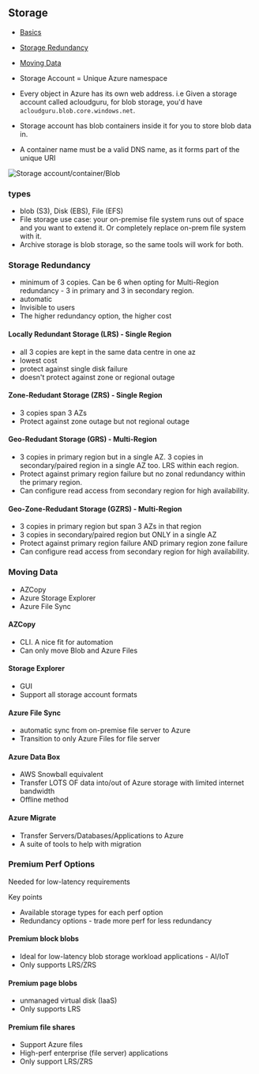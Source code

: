 ## Storage

- [Basics](#types)
- [Storage Redundancy](#storage-redundancy)
- [Moving Data](#moving-data)

- Storage Account = Unique Azure namespace
- Every object in Azure has its own web address. i.e Given a storage account called acloudguru, for blob storage, you'd have `acloudguru.blob.core.windows.net`.
- Storage account has blob containers inside it for you to store blob data in.
- A container name must be a valid DNS name, as it forms part of the unique URI 

![Storage account/container/Blob](https://learn.microsoft.com/en-us/azure/storage/blobs/media/storage-blobs-introduction/blob1.png)

### types

- blob (S3), Disk (EBS), File (EFS)
- File storage use case: your on-premise file system runs out of space and you want to extend it. Or completely replace on-prem file system with it.
- Archive storage is blob storage, so the same tools will work for both.

### Storage Redundancy

- minimum of 3 copies. Can be 6 when opting for Multi-Region redundancy - 3 in primary and 3 in secondary region.
- automatic
- Invisible to users
- The higher redundancy option, the higher cost

#### Locally Redundant Storage (LRS) - Single Region

- all 3 copies are kept in the same data centre in one az
- lowest cost
- protect against single disk failure
- doesn't protect against zone or regional outage

#### Zone-Redudant Storage (ZRS) - Single Region

- 3 copies span 3 AZs
- Protect against zone outage but not regional outage

#### Geo-Redudant Storage (GRS) - Multi-Region

- 3 copies in primary region but in a single AZ. 3 copies in secondary/paired region in a single AZ too. LRS within each region.
- Protect against primary region failure but no zonal redundancy within the primary region.
- Can configure read access from secondary region for high availability.

#### Geo-Zone-Redudant Storage (GZRS) - Multi-Region

- 3 copies in primary region but span 3 AZs in that region
- 3 copies in secondary/paired region but ONLY in a single AZ
- Protect against primary region failure AND primary region zone failure
- Can configure read access from secondary region for high availability.

### Moving Data

- AZCopy
- Azure Storage Explorer
- Azure File Sync

#### AZCopy

- CLI. A nice fit for automation
- Can only move Blob and Azure Files

#### Storage Explorer

- GUI
- Support all storage account formats

#### Azure File Sync

- automatic sync from on-premise file server to Azure
- Transition to only Azure Files for file server

#### Azure Data Box 

- AWS Snowball equivalent
- Transfer LOTS OF data into/out of Azure storage with limited internet bandwidth
- Offline method

#### Azure Migrate

- Transfer Servers/Databases/Applications to Azure
- A suite of tools to help with migration

### Premium Perf Options

Needed for low-latency requirements

Key points

- Available storage types for each perf option
- Redundancy options - trade more perf for less redundancy

#### Premium block blobs

- Ideal for low-latency blob storage workload applications - AI/IoT
- Only supports LRS/ZRS

#### Premium page blobs

- unmanaged virtual disk (IaaS)
- Only supports LRS

#### Premium file shares

- Support Azure files
- High-perf enterprise (file server) applications
- Only support LRS/ZRS